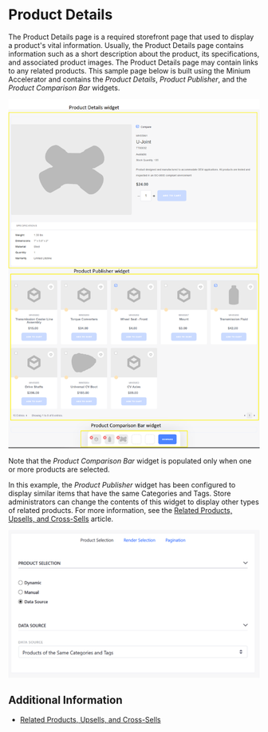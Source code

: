 # Product Details

The Product Details page is a required storefront page that used to display a product's vital information. Usually, the Product Details page contains information such as a short description about the product, its specifications, and associated product images. The Product Details page may contain links to any related products. This sample page below is built using the Minium Accelerator and contains the _Product Details_, _Product Publisher_, and the _Product Comparison Bar_ widgets.

<img src="./images/01.png" width="700px" style="borders: #000000 1px solid;">

Note that the _Product Comparison Bar_ widget is populated only when one or more products are selected.

In this example, the _Product Publisher_ widget has been configured to display similar items that have the same Categories and Tags. Store administrators can change the contents of this widget to display other types of related products. For more information, see the [Related Products, Upsells, and Cross-Sells](../../../catalog/creating-and-managing-products/product-information/related-products-up-sells-and-cross-sells/README.md) article.

<img src="./images/02.png" width="700px" style="borders: #000000 1px solid;">

## Additional Information

* [Related Products, Upsells, and Cross-Sells](../../../catalog/creating-and-managing-products/product-information/related-products-up-sells-and-cross-sells/README.md)